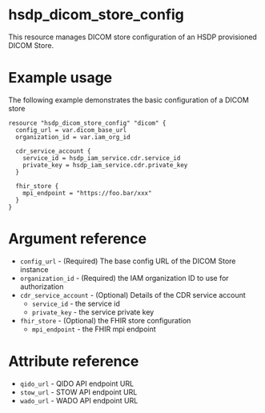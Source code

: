# hsdp_dicom_store_config
This resource manages DICOM store configuration of an HSDP provisioned DICOM Store.

# Example usage
The following example demonstrates the basic configuration of a DICOM store

```hcl
resource "hsdp_dicom_store_config" "dicom" {
  config_url = var.dicom_base_url
  organization_id = var.iam_org_id
  
  cdr_service_account {
    service_id = hsdp_iam_service.cdr.service_id
    private_key = hsdp_iam_service.cdr.private_key
  }
  
  fhir_store {
    mpi_endpoint = "https://foo.bar/xxx"      
  }
}
```

# Argument reference

* `config_url` - (Required) The base config URL of the DICOM Store instance
* `organization_id` - (Required) the IAM organization ID to use for authorization
* `cdr_service_account` - (Optional) Details of the CDR service account
  * `service_id` - the service id
  * `private_key` - the service private key
* `fhir_store` - (Optional) the FHIR store configuration
  * `mpi_endpoint` - the FHIR mpi endpoint
  
# Attribute reference
* `qido_url` - QIDO API endpoint URL
* `stow_url` - STOW API endpoint URL
* `wado_url` - WADO API endpoint URL

